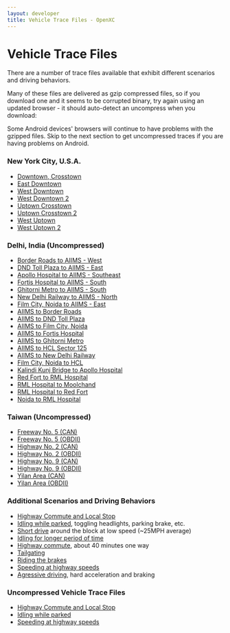 ```yaml
---
layout: developer
title: Vehicle Trace Files - OpenXC
---
```


<div class="page-header">
    <h1>Vehicle Trace Files</h1>
</div>

There are a number of trace files available that exhibit different scenarios and
driving behaviors.

Many of these files are delivered as gzip compressed files, so if you download
one and it seems to be corrupted binary, try again using an updated browser -
it should auto-detect an uncompress when you download:

<div class="alert alert-danger">
    Some Android devices' browsers will continue to have problems
    with the gzipped files.  Skip to the next section to get
    uncompressed traces if you are having problems on Android.
</div>

<div class="page-header">
    <h3 id="new-york-city">New York City, U.S.A.</h3>
</div>

* [Downtown, Crosstown](http://oxcp.com.s3.amazonaws.com/traces/nyc/downtown-crosstown.json)
* [East Downtown](http://oxcp.com.s3.amazonaws.com/traces/nyc/downtown-east.json)
* [West Downtown](http://oxcp.com.s3.amazonaws.com/traces/nyc/downtown-west.json)
* [West Downtown 2](http://oxcp.com.s3.amazonaws.com/traces/nyc/downtown-west2.json)
* [Uptown Crosstown](http://oxcp.com.s3.amazonaws.com/traces/nyc/uptown-crossdown.json)
* [Uptown Crosstown 2](http://oxcp.com.s3.amazonaws.com/traces/nyc/uptown-crosstown.json)
* [West Uptown](http://oxcp.com.s3.amazonaws.com/traces/nyc/uptown-west.json)
* [West Uptown 2](http://oxcp.com.s3.amazonaws.com/traces/nyc/uptown-west2.json)

<div class="page-header">
    <h3 id="delhi">Delhi, India (Uncompressed)</h3>
</div>

* [Border Roads to AIIMS - West](http://oxcp.com.s3.amazonaws.com/traces/delhi/Border_Roads_Organisation_to_AIIMS.json)
* [DND Toll Plaza to AIIMS - East](http://oxcp.com.s3.amazonaws.com/traces/delhi/DND_Toll_Plaza_to_AIIMS.json)
* [Apollo Hospital to AIIMS - Southeast](http://oxcp.com.s3.amazonaws.com/traces/delhi/Apollo_Hospita_to_AIIMS.json)
* [Fortis Hospital to AIIMS - South](http://oxcp.com.s3.amazonaws.com/traces/delhi/Fortis_Hospital_to_AIIMS.json)
* [Ghitorni Metro to AIIMS - South](http://oxcp.com.s3.amazonaws.com/traces/delhi/Ghitorni_Metro_to_AIIMS.json)
* [New Delhi Railway to AIIMS - North](http://oxcp.com.s3.amazonaws.com/traces/delhi/New_Delhi_Railway_to_AIIMS.json)
* [Film City, Noida to AIIMS - East](http://oxcp.com.s3.amazonaws.com/traces/delhi/Sector_16A_Noida_to_AIIMS.json)
* [AIIMS to Border Roads](http://oxcp.com.s3.amazonaws.com/traces/delhi/AIIMS_to_Border_Roads_Organisation.json)
* [AIIMS to DND Toll Plaza](http://oxcp.com.s3.amazonaws.com/traces/delhi/AIIMS_to_DND_Toll.json)
* [AIIMS to Film City, Noida](http://oxcp.com.s3.amazonaws.com/traces/delhi/AIIMS_to_FilmCity_sec_16A_Noida.json)
* [AIIMS to Fortis Hospital](http://oxcp.com.s3.amazonaws.com/traces/delhi/AIIMS_to_Fortis_Hospital.json)
* [AIIMS to Ghitorni Metro](http://oxcp.com.s3.amazonaws.com/traces/delhi/AIIMS_to_Ghitorni_Metro.json)
* [AIIMS to HCL Sector 125](http://oxcp.com.s3.amazonaws.com/traces/delhi/AIIMS_to_HCL_Sector-125.json)
* [AIIMS to New Delhi Railway](http://oxcp.com.s3.amazonaws.com/traces/delhi/AIIMS_to_New_Delhi_Railway.json)
* [Film City, Noida to HCL](http://oxcp.com.s3.amazonaws.com/traces/delhi/FilmCity_Noida_to_HCL_sec_125_Noida.json)
* [Kalindi Kunj Bridge to Apollo Hospital](http://oxcp.com.s3.amazonaws.com/traces/delhi/Kalindi_Kunj_Bridge_to_Apollo_Hospital.json)
* [Red Fort to RML Hospital](http://oxcp.com.s3.amazonaws.com/traces/delhi/Red_Fort_to_RML_Hospital.json)
* [RML Hospital to Moolchand](http://oxcp.com.s3.amazonaws.com/traces/delhi/RML_Hospital_to_Moolchand.json)
* [RML Hospital to Red Fort](http://oxcp.com.s3.amazonaws.com/traces/delhi/RML_Hospital_to_Red_Fort.json)
* [Noida to RML Hospital](http://oxcp.com.s3.amazonaws.com/traces/delhi/Sector_125_Noida_to_RML_Hospital.json)

<div class="page-header">
    <h3 id="taiwan">Taiwan (Uncompressed)</h3>
</div>

* [Freeway No. 5 (CAN)](http://oxcp.com.s3.amazonaws.com/traces/Taiwan/CAN-data/FreewayNo5-can.json)
* [Freeway No. 5 (OBDII)](http://oxcp.com.s3.amazonaws.com/traces/Taiwan/OBDII-data/FreewayNo5-obd.json)
* [Highway No. 2 (CAN)](http://oxcp.com.s3.amazonaws.com/traces/Taiwan/CAN-data/HighwayNo2-can.json)
* [Highway No. 2 (OBDII)](http://oxcp.com.s3.amazonaws.com/traces/Taiwan/OBDII-data/HighwayNo2-obd.json)
* [Highway No. 9 (CAN)](http://oxcp.com.s3.amazonaws.com/traces/Taiwan/CAN-data/HighwayNo9-can.json)
* [Highway No. 9 (OBDII)](http://oxcp.com.s3.amazonaws.com/traces/Taiwan/OBDII-data/HighwayNo9-obd.json)
* [Yilan Area (CAN)](http://oxcp.com.s3.amazonaws.com/traces/Taiwan/CAN-data/YilanArea-can.json)
* [Yilan Area (OBDII)](http://oxcp.com.s3.amazonaws.com/traces/Taiwan/OBDII-data/YilanArea-obd.json)

<div class="page-header">
    <h3 id="scenarios-and-behaviors">Additional Scenarios and Driving Behaviors</h3>
</div>

* [Highway Commute and Local Stop](http://oxcp.com.s3.amazonaws.com/traces/localwithgps.json)
* [Idling while parked][idling while parked], toggling headlights, parking brake, etc.
* [Short drive][short drive] around the block at low speed (~25MPH average)
* [Idling for longer period of time][idling2]
* [Highway commute][], about 40 minutes one way
* [Tailgating][]
* [Riding the brakes][]
* [Speeding at highway speeds][speeding]
* [Agressive driving][], hard acceleration and braking

<div class="page-header">
    <h3 id="uncompressed-traces">Uncompressed Vehicle Trace Files</h3>
</div>

* [Highway Commute and Local Stop](http://oxcp.com.s3.amazonaws.com/traces/localwithgps-uncompressed.json)
* [Idling while parked](http://oxcp.com.s3.amazonaws.com/traces/parked-uncompressed.json)
* [Speeding at highway speeds](http://oxcp.com.s3.amazonaws.com/traces/highway-speeding-uncompressed.json)


[short drive]: https://oxcp.com.s3.amazonaws.com/driving.json
[idling while parked]: https://oxcp.com.s3.amazonaws.com/parked.json
[idling2]: https://oxcp.com.s3.amazonaws.com/traces/idling.json
[Highway commute]: https://oxcp.com.s3.amazonaws.com/traces/commute.json
[Tailgating]: https://oxcp.com.s3.amazonaws.com/traces/tailgating.json
[Riding the brakes]: https://oxcp.com.s3.amazonaws.com/traces/riding-brakes.json
[speeding]: https://oxcp.com.s3.amazonaws.com/traces/highway-speeding.json
[Agressive driving]:https://oxcp.com.s3.amazonaws.com/traces/aggressive-driving.json
